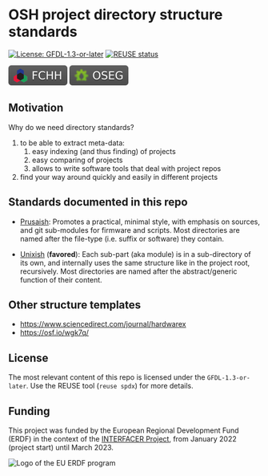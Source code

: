 <!--
SPDX-FileCopyrightText: 2022 J.C. Mariscal <jc0x0b@gmail.com>
SPDX-FileCopyrightText: 2022-2023 Robin Vobruba <hoijui.quaero@gmail.com>
SPDX-License-Identifier: CC0-1.0
-->

# OSH project directory structure standards

[![License: GFDL-1.3-or-later](
    https://img.shields.io/badge/License-GFDL--1.3--or--later-blue.svg)](
    https://spdx.org/licenses/GFDL-1.3-or-later.html)
[![REUSE status](
    https://api.reuse.software/badge/gitlab.fabcity.hamburg/software/template-osh-repo-structure-minimal)](
    https://api.reuse.software/info/gitlab.fabcity.hamburg/software/template-osh-repo-structure-minimal)

[![In cooperation with FabCity Hamburg](
    https://raw.githubusercontent.com/osegermany/tiny-files/master/res/media/img/badge-fchh.svg)](
    https://fabcity.hamburg)
[![In cooperation with Open Source Ecology Germany](
    https://raw.githubusercontent.com/osegermany/tiny-files/master/res/media/img/badge-oseg.svg)](
    https://opensourceecology.de)

## Motivation

Why do we need directory standards?

1. to be able to extract meta-data:
    1. easy indexing (and thus finding) of projects
    2. easy comparing of projects
    3. allows to write software tools that deal with project repos
2. find your way around quickly and easily in different projects

## Standards documented in this repo

- [Prusaish](mod/prusaish/README.md):
  Promotes a practical, minimal style,
  with emphasis on sources,
  and git sub-modules for firmware and scripts.
  Most directories are named after the file-type
  (i.e. suffix or software) they contain.

- [Unixish](mod/unixish/README.md) (**favored**):
  Each sub-part (aka module) is in a sub-directory of its own,
  and internally uses the same structure like in the project root,
  recursively.
  Most directories are named after the abstract/generic function
  of their content.

## Other structure templates

- <https://www.sciencedirect.com/journal/hardwarex>
- <https://osf.io/wgk7q/>

## License

The most relevant content of this repo
is licensed under the `GFDL-1.3-or-later`.
Use the REUSE tool (`reuse spdx`) for more details.

## Funding

This project was funded by the European Regional Development Fund (ERDF)
in the context of the [INTERFACER Project](https://www.interfacerproject.eu/),
from January 2022 (project start)
until March 2023.

![Logo of the EU ERDF program](
    https://cloud.fabcity.hamburg/s/TopenKEHkWJ8j5P/download/logo-eu-erdf.png)
